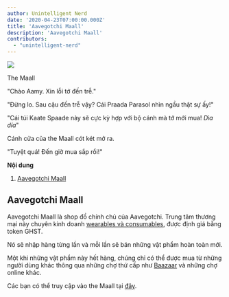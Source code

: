 ```yaml
---
author: Unintelligent Nerd
date: '2020-04-23T07:00:00.000Z'
title: 'Aavegotchi Maall'
description: 'Aavegotchi Maall'
contributors:
  - "unintelligent-nerd"
---
```


<div class="headerImageContainer">
<img class="headerImage" src="/maall/maall.png">
<p class="headerImageText">The Maall</p>
</div>

"Chào Aamy. Xin lỗi tớ đến trễ."

"Đừng lo. Sau cậu đến trễ vậy? Cái Praada Parasol nhìn ngầu thật sự ấy!"

"Cái túi Kaate Spaade này sẽ cực kỳ hợp với bộ cánh mà tớ mới mua! *Dìa día*"

Cánh cửa của the Maall cót két mở ra.

"Tuyệt quá! Đến giờ mua sắp rồi!"

<div class="contentsBox">

**Nội dung**

<ol>
<li><a href=#aavegotchi-maall>Aavegotchi Maall</a></li>
</ol>

</div>

## Aavegotchi Maall

Aavegotchi Maall là shop đồ chính chủ của Aavegotchi. Trung tâm thương mại này chuyên kinh doanh [wearables và consumables](/wearables), được định giá bằng token GHST</a>.

Nó sẽ nhập hàng từng lần và mỗi lần sẽ bán những vật phẩm hoàn toàn mới.

Một khi những vật phẩm này hết hàng, chúng chỉ có thể được mua từ những người dùng khác thông qua những chợ thứ cấp như [Baazaar](/baazaar) và những chợ online khác.

Các bạn có thể truy cập vào the Maall tại [đây](https://aavegotchi.com/shop).